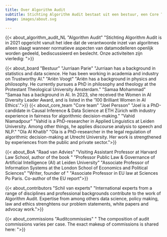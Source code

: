 ```yaml
---
title: Over Algorithm Audit
subtitle: Stichting Algorithm Audit bestaat uit een bestuur, een Core Team, een Raad van Advies en verschillende auditcommissies. Kom meer te weten over de Algorithm Audit en hoe jij kunt bijdragen.
image: images/about.svg

---
```


{{< about_algorithm_audit_NL "Algorithm Audit" "Stichting Algorithm Audit is in 2021 opgericht vanuit het idee dat de verantwoorde inzet van algoritmes alleen slaagt wanneer normatieve aspecten van datamodelleren openlijk worden gedeeld, bediscussieerd en beslecht. Onze activiteiten zijn vierledig: ">}}

{{< about_board "Bestuur" "Jurriaan Parie" "Jurriaan has a background in statistics and data science. He has been working in academia and industry on Trustworthy AI." "Ariën Voogt" "Ariën has a background in physics and philosophy. He currently pursues a PhD in philosophy and theology at the Protestant Theological University Amsterdam." "Samaa Mohammad" "Samaa has a background in AI. In 2023, she received the Women in AI Diversity Leader Award, and is listed in the '100 Brilliant Women in AI Ethics'.">}}
{{< about_core_team "Core team" 
"Joel Persson" "Joel is a PhD-candidate in Causal Inference & Data Science at ETH Zürich with industry experience in fairness for algorithmic decision-making." 
"Vahid Niamadpour" "Vahid is a PhD-researcher in Applied Linguistics at Leiden University. Among other things, he applies discourse analysis to speech and NLP."
"Ola Al Khatib" "Ola is a PhD-researcher in the legal regulation of algorithmic decision-making at Utrecht University. Her work is strengthened by experiences from the public and private sector.">}}

{{< about_BoA "Raad van Advies" 
"Visiting Assistant Professor at Harvard Law School, author of the book " 
"Professor Public Law & Governance of Artificial Intelligence (AI) at Leiden University"
"Associate Professor of Information Systems at the London School of Economics and Political Sciences"
"Writer, founder of "
"Associate Professor in EU law at Sciences Po Paris. Co-author of the EU report">}}

{{< about_contributors "Schil van experts" "International experts from a range of disciplines and professional backgrounds contribute to the work of Algorithm Audit. Expertise from among others data science, policy making, law and ethics strenghtens our problem statements, white papers and advocay work.">}}

{{< about_commissions "Auditcommissies" " The composition of audit commissions varies per case. The exact makeup of commissions is shared here: ">}}